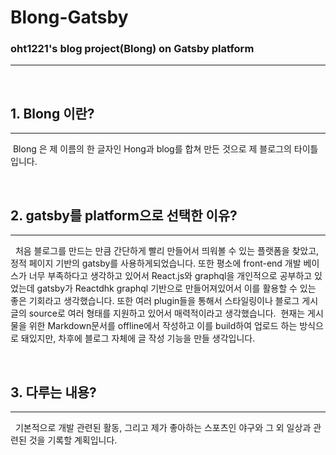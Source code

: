 # Blong-Gatsby
### oht1221's blog project(Blong) on Gatsby platform
***

</br>

## 1. Blong 이란?
***
&nbsp;Blong 은 제 이름의 한 글자인 Hong과 blog를 합쳐 만든 것으로 제 블로그의 타이틀입니다.

</br>

## 2. gatsby를 platform으로 선택한 이유?
***
&nbsp; 처음 블로그를 만드는 만큼 간단하게 빨리 만들어서 띄워볼 수 있는 플랫폼을 찾았고, 정적 페이지 기반의 gatsby를 사용하게되었습니다. 또한 평소에 front-end 개발 베이스가 너무 부족하다고 생각하고 있어서 React.js와 graphql을 개인적으로 공부하고 있었는데 gatsby가 Reactdhk graphql 기반으로 만들어져있어서 이를 활용할 수 있는 좋은 기회라고 생각했습니다. 또한 여러 plugin들을 통해서 스타일링이나 블로그 게시글의 source로 여러 형태를 지원하고 있어서 매력적이라고 생각했습니다.
&nbsp;현재는 게시물을 위한 Markdown문서를 offline에서 작성하고 이를 build하여 업로드 하는 방식으로 돼있지만, 차후에 블로그 자체에 글 작성 기능을 만들 생각입니다.

</br>

## 3. 다루는 내용?
***
&nbsp; 기본적으로 개발 관련된 활동, 그리고 제가 좋아하는 스포츠인 야구와 그 외 일상과 관련된 것을 기록할 계획입니다.
